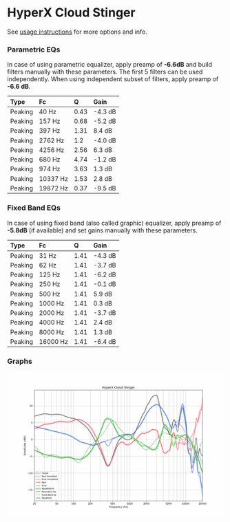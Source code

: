 # HyperX Cloud Stinger
See [usage instructions](https://github.com/jaakkopasanen/AutoEq#usage) for more options and info.

### Parametric EQs
In case of using parametric equalizer, apply preamp of **-6.6dB** and build filters manually
with these parameters. The first 5 filters can be used independently.
When using independent subset of filters, apply preamp of **-6.6 dB**.

| Type    | Fc       |    Q | Gain    |
|:--------|:---------|:-----|:--------|
| Peaking | 40 Hz    | 0.43 | -4.3 dB |
| Peaking | 157 Hz   | 0.68 | -5.2 dB |
| Peaking | 397 Hz   | 1.31 | 8.4 dB  |
| Peaking | 2762 Hz  | 1.2  | -4.0 dB |
| Peaking | 4256 Hz  | 2.56 | 6.3 dB  |
| Peaking | 680 Hz   | 4.74 | -1.2 dB |
| Peaking | 974 Hz   | 3.63 | 1.3 dB  |
| Peaking | 10337 Hz | 1.53 | 2.8 dB  |
| Peaking | 19872 Hz | 0.37 | -9.5 dB |

### Fixed Band EQs
In case of using fixed band (also called graphic) equalizer, apply preamp of **-5.8dB**
(if available) and set gains manually with these parameters.

| Type    | Fc       |    Q | Gain    |
|:--------|:---------|:-----|:--------|
| Peaking | 31 Hz    | 1.41 | -4.3 dB |
| Peaking | 62 Hz    | 1.41 | -3.7 dB |
| Peaking | 125 Hz   | 1.41 | -6.2 dB |
| Peaking | 250 Hz   | 1.41 | -0.1 dB |
| Peaking | 500 Hz   | 1.41 | 5.9 dB  |
| Peaking | 1000 Hz  | 1.41 | 0.3 dB  |
| Peaking | 2000 Hz  | 1.41 | -3.7 dB |
| Peaking | 4000 Hz  | 1.41 | 2.4 dB  |
| Peaking | 8000 Hz  | 1.41 | 1.3 dB  |
| Peaking | 16000 Hz | 1.41 | -6.4 dB |

### Graphs
![](./HyperX%20Cloud%20Stinger.png)